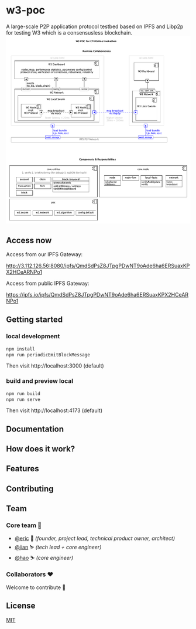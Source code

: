 # w3-poc
[本文按照 https://github.com/testground/testground进行编排，文中预留了很多待完成部分，用注释标出，并给出TODO标识]: 注释

[TODO insert bages: madeby, nodejs, ……]: 注释

A large-scale P2P application protocol testbed based on IPFS and Libp2p for testing W3 which is a consensusless blockchain.    
![img](design/W3%20POC%20ETH%20Hackathon.png)

## Access now

Access from our IPFS Gateway:

http://3.112.126.56:8080/ipfs/QmdSdPsZ8JTpgPDwNT9oAde6ha6ERSuaxKPX2HCeARNPo1

Access from public IPFS Gateway:

https://ipfs.io/ipfs/QmdSdPsZ8JTpgPDwNT9oAde6ha6ERSuaxKPX2HCeARNPo1

## Getting started
### local development
```
npm install
npm run periodicEmitBlockMessage
```
Then visit http://localhost:3000 (default)
### build and preview local
```
npm run build
npm run serve
```
Then visit http://localhost:4173 (default)

[TODO: add a part of how to build & deploy the whole project]: @jian

## Documentation
[阐明无共识区块链，给出相关paper和博文，博客]: 注释

## How does it work?

## Features

## Contributing

## Team

### Core team 💪

* [@eric](https://github.com/ericwangqing) 🎈 _(founder, project lead, technical product owner, architect)_
* [@jian](https://github.com/Jianru-Lin) ⛷ _(tech lead + core engineer)_
* [@hao](https://github.com/weihaopeng) ⛷ _(core engineer)_

### Collaborators ❤

Welcome to contribute 👋

## License

[MIT](./LICENSE-MIT)


